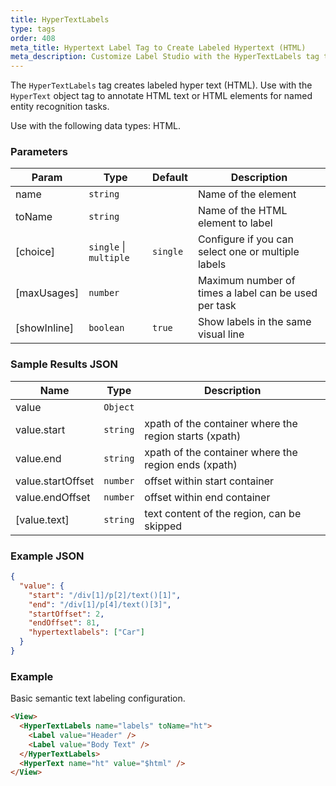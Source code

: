 ```yaml
---
title: HyperTextLabels
type: tags
order: 408
meta_title: Hypertext Label Tag to Create Labeled Hypertext (HTML)
meta_description: Customize Label Studio with the HyperTextLabels tag to label hypertext (HTML) for machine learning and data science projects.
---
```


The `HyperTextLabels` tag creates labeled hyper text (HTML). Use with the `HyperText` object tag to annotate HTML text or HTML elements for named entity recognition tasks.

Use with the following data types: HTML.

### Parameters

| Param | Type | Default | Description |
| --- | --- | --- | --- |
| name | <code>string</code> |  | Name of the element |
| toName | <code>string</code> |  | Name of the HTML element to label |
| [choice] | <code>single</code> \| <code>multiple</code> | <code>single</code> | Configure if you can select one or multiple labels |
| [maxUsages] | <code>number</code> |  | Maximum number of times a label can be used per task |
| [showInline] | <code>boolean</code> | <code>true</code> | Show labels in the same visual line |

### Sample Results JSON

| Name | Type | Description |
| --- | --- | --- |
| value | <code>Object</code> |  |
| value.start | <code>string</code> | xpath of the container where the region starts (xpath) |
| value.end | <code>string</code> | xpath of the container where the region ends (xpath) |
| value.startOffset | <code>number</code> | offset within start container |
| value.endOffset | <code>number</code> | offset within end container |
| [value.text] | <code>string</code> | text content of the region, can be skipped |

### Example JSON
```json
{
  "value": {
    "start": "/div[1]/p[2]/text()[1]",
    "end": "/div[1]/p[4]/text()[3]",
    "startOffset": 2,
    "endOffset": 81,
    "hypertextlabels": ["Car"]
  }
}
```

### Example

Basic semantic text labeling configuration.

```html
<View>
  <HyperTextLabels name="labels" toName="ht">
    <Label value="Header" />
    <Label value="Body Text" />
  </HyperTextLabels>
  <HyperText name="ht" value="$html" />
</View>
```
